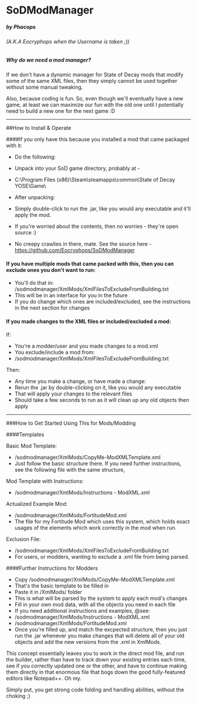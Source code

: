 # SoDModManager 
##### by Phacops 
###### (A.K.A Eocryphops when the Username is taken ;))


##### Why do we need a mod manager?
If we don't have a dynamic manager for State of Decay mods that modify some of the same XML files, then they simply cannot be used together without some manual tweaking.

Also, because coding is fun. So, even though we'll eventually have a new game, at least we can maximize our fun with the old one until I potentially need to build a new one for the next game :D

----


##How to Install & Operate


####If you only have this because you installed a mod that came packaged with it:
	
* Do the following:
 * Unpack into your SoD game directory, probably at -
 * C:\Program Files (x86)\Steam\steamapps\common\State of Decay YOSE\Game\

* After unpacking:
 * Simply double-click to run the .jar, like you would any executable and it'll apply the mod.
 * If you're worried about the contents, then no worries - they're open source :)
 * No creepy crawlies in there, mate. See the source here - https://github.com/Eocryphops/SoDModManager


#### If you have multiple mods that came packed with this, then you can exclude ones you don't want to run:

 * You'll do that in: /sodmodmanager/XmlMods/XmlFilesToExcludeFromBuilding.txt
 * This will be in an interface for you in the future
 * If you do change which ones are included/excluded, see the instructions in the next section for changes


#### If you made changes to the XML files or included/excluded a mod:

If: 
* You're a modder/user and you made changes to a mod.xml
* You exclude/include a mod from:
 * /sodmodmanager/XmlMods/XmlFilesToExcludeFromBuilding.txt

Then:
* Any time you make a change, or have made a change:
 * Rerun the .jar by double-clicking on it, like you would any executable
 * That will apply your changes to the relevant files
 * Should take a few seconds to run as it will clean up any old objects then apply

----


###How to Get Started Using This for Mods/Modding

####Templates

Basic Mod Template: 
* /sodmodmanager/XmlMods/CopyMe-ModXMLTemplate.xml
 * Just follow the basic structure there. If you need further instructions, see the following 
file with the same structure, 


Mod Template with Instructions: 
* /sodmodmanager/XmlMods/Instructions - ModXML.xml


Actualized Example Mod:
* /sodmodmanager/XmlMods/FortitudeMod.xml
 * The file for my Fortitude Mod which uses this system, which holds exact usages of the elements which work correctly in the mod when run.


Exclusion File:
* /sodmodmanager/XmlMods/XmlFilesToExcludeFromBuilding.txt
 * For users, or modders, wanting to exclude a .xml file from being parsed. 


####Further Instructions for Modders

* Copy /sodmodmanager/XmlMods/CopyMe-ModXMLTemplate.xml
 * That's the basic template to be filled in
* Paste it in /XmlMods/ folder
 * This is what will be parsed by the system to apply each mod's changes
* Fill in your own mod data, with all the objects you need in each file
 * If you need additional instructions and examples, @see:
 * /sodmodmanager/XmlMods/Instructions - ModXML.xml
 * /sodmodmanager/XmlMods/FortitudeMod.xml
* Once you're filled up, and match the excpected structure, then you just run the .jar whenever you make changes that will delete all of your old objects and add the new versions from the .xml in XmlMods.
	
This concept essentially leaves you to work in the direct mod file, and run the builder, 
rather than have to track down your existing entries each time, see if you correctly updated one or the other,
and have to continue making them directly in that enormous file that bogs down the good fully-featured editors like Notepad++. Oh my.

Simply put, you get strong code folding and handling abilities, without the choking ;)
